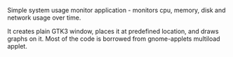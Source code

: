 Simple system usage monitor application - monitors cpu, memory, disk and network usage over time.

It creates plain GTK3 window, places it at predefined location, and draws graphs on it. Most of the code is borrowed from gnome-applets multiload applet.